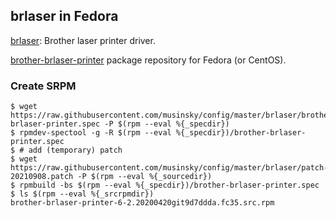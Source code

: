 brlaser in Fedora
-----------------
[brlaser](https://github.com/pdewacht/brlaser): Brother laser printer driver.

[brother-brlaser-printer](https://copr.fedorainfracloud.org/coprs/musinsky/brlaser/)
package repository for Fedora (or CentOS).

### Create SRPM
```
$ wget https://raw.githubusercontent.com/musinsky/config/master/brlaser/brother-brlaser-printer.spec -P $(rpm --eval %{_specdir})
$ rpmdev-spectool -g -R $(rpm --eval %{_specdir})/brother-brlaser-printer.spec
$ # add (temporary) patch
$ wget https://raw.githubusercontent.com/musinsky/config/master/brlaser/patch-20210908.patch -P $(rpm --eval %{_sourcedir})
$ rpmbuild -bs $(rpm --eval %{_specdir})/brother-brlaser-printer.spec
$ ls $(rpm --eval %{_srcrpmdir})
brother-brlaser-printer-6-2.20200420git9d7ddda.fc35.src.rpm
```
